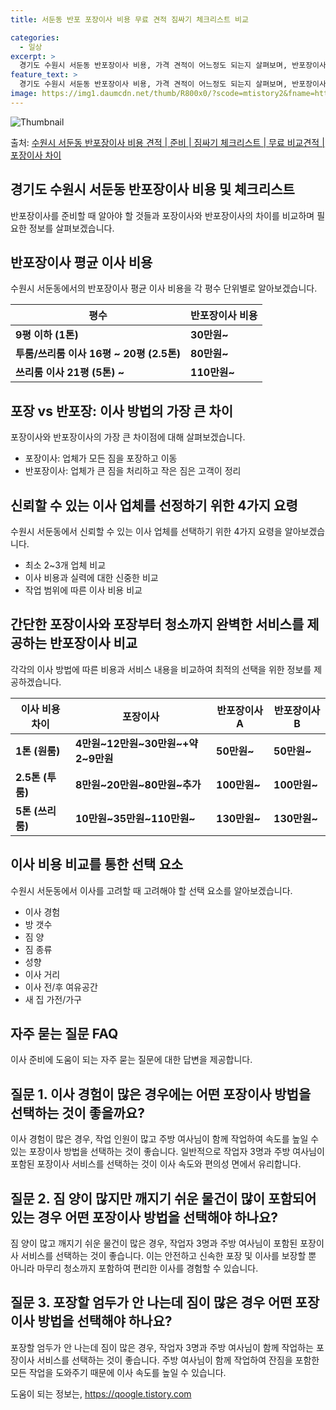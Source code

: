 ```yaml
---
title: 서둔동 반포 포장이사 비용 무료 견적 짐싸기 체크리스트 비교

categories:
  - 일상
excerpt: >
  경기도 수원시 서둔동 반포장이사 비용, 가격 견적이 어느정도 되는지 살펴보며, 반포장이사를 준비함에 있어 짐싸기 준비 체크리스트가 무엇인지 보겠습니다. 마지막으로 포장이사와 차이점을 통해 무료 비교견적으로 어떤 것이 더 합리적인 선택인지 공유 드립니다.수원시 서둔동 포장이사 견적 샘플 보기 👈 클릭수원시 서둔동 포장이사 가격 살펴보기 👈 클릭수원시 서둔동 반포장이사 평균 이사 비용평수수원시 서둔동 평균 이사 비용원룸 이사9평 이하 (1톤)30만원~투룸/쓰리룸 이사16평 ~ 20평 (2.5톤)80만원~쓰리룸 이사21평 (5톤) ~110만원~우리집 무료 이사견적 받기 👈 클릭포장 vs 반포장: 이사 방법의 가장 큰 차이포장이사는 업체가 모든 짐을 포장하고 이동하는 반면, 반포장은 큰 짐은 업체가 처리하..
feature_text: >
  경기도 수원시 서둔동 반포장이사 비용, 가격 견적이 어느정도 되는지 살펴보며, 반포장이사를 준비함에 있어 짐싸기 준비 체크리스트가 무엇인지 보겠습니다. 마지막으로 포장이사와 차이점을 통해 무료 비교견적으로 어떤 것이 더 합리적인 선택인지 공유 드립니다.수원시 서둔동 포장이사 견적 샘플 보기 👈 클릭수원시 서둔동 포장이사 가격 살펴보기 👈 클릭수원시 서둔동 반포장이사 평균 이사 비용평수수원시 서둔동 평균 이사 비용원룸 이사9평 이하 (1톤)30만원~투룸/쓰리룸 이사16평 ~ 20평 (2.5톤)80만원~쓰리룸 이사21평 (5톤) ~110만원~우리집 무료 이사견적 받기 👈 클릭포장 vs 반포장: 이사 방법의 가장 큰 차이포장이사는 업체가 모든 짐을 포장하고 이동하는 반면, 반포장은 큰 짐은 업체가 처리하..
image: https://img1.daumcdn.net/thumb/R800x0/?scode=mtistory2&fname=https%3A%2F%2Fblog.kakaocdn.net%2Fdn%2Fd9NSLV%2FbtsHalXi20L%2FlukLA2DqdncnmyN0Nmhwck%2Fimg.webp
---
```


![Thumbnail](https://img1.daumcdn.net/thumb/R800x0/?scode=mtistory2&fname=https%3A%2F%2Fblog.kakaocdn.net%2Fdn%2Fd9NSLV%2FbtsHalXi20L%2FlukLA2DqdncnmyN0Nmhwck%2Fimg.webp)

<p>출처: <a href="https://qoogle.tistory.com/9113" rel="dofollow">수원시 서둔동 반포장이사 비용 견적 | 준비 | 짐싸기 체크리스트 | 무료 비교견적 | 포장이사 차이</a> </p>

## 경기도 수원시 서둔동 반포장이사 비용 및 체크리스트

반포장이사를 준비할 때 알아야 할 것들과 포장이사와 반포장이사의 차이를 비교하며 필요한 정보를 살펴보겠습니다.

## 반포장이사 평균 이사 비용

수원시 서둔동에서의 반포장이사 평균 이사 비용을 각 평수 단위별로 알아보겠습니다.

**평수** | **반포장이사 비용**  
---|---  
**9평 이하 (1톤)** | **30만원~**  
**투룸/쓰리룸 이사 16평 ~ 20평 (2.5톤)** | **80만원~**  
**쓰리룸 이사 21평 (5톤) ~** | **110만원~**  
  
## 포장 vs 반포장: 이사 방법의 가장 큰 차이

포장이사와 반포장이사의 가장 큰 차이점에 대해 살펴보겠습니다.

  * 포장이사: 업체가 모든 짐을 포장하고 이동
  * 반포장이사: 업체가 큰 짐을 처리하고 작은 짐은 고객이 정리

## 신뢰할 수 있는 이사 업체를 선정하기 위한 4가지 요령

수원시 서둔동에서 신뢰할 수 있는 이사 업체를 선택하기 위한 4가지 요령을 알아보겠습니다.

  * 최소 2~3개 업체 비교
  * 이사 비용과 실력에 대한 신중한 비교
  * 작업 범위에 따른 이사 비용 비교

## 간단한 포장이사와 포장부터 청소까지 완벽한 서비스를 제공하는 반포장이사 비교

각각의 이사 방법에 따른 비용과 서비스 내용을 비교하여 최적의 선택을 위한 정보를 제공하겠습니다.

**이사 비용 차이** | **포장이사** | **반포장이사 A** | **반포장이사 B**  
---|---|---|---  
**1톤 (원룸)** | **4만원~12만원~30만원~+약 2~9만원** | **50만원~** | **50만원~**  
**2.5톤 (투룸)** | **8만원~20만원~80만원~추가** | **100만원~** | **100만원~**  
**5톤 (쓰리룸)** | **10만원~35만원~110만원~** | **130만원~** | **130만원~**  
  
## 이사 비용 비교를 통한 선택 요소

수원시 서둔동에서 이사를 고려할 때 고려해야 할 선택 요소를 알아보겠습니다.

  * 이사 경험
  * 방 갯수
  * 짐 양
  * 짐 종류
  * 성향
  * 이사 거리
  * 이사 전/후 여유공간
  * 새 집 가전/가구

## 자주 묻는 질문 FAQ

이사 준비에 도움이 되는 자주 묻는 질문에 대한 답변을 제공합니다.

## 질문 1. 이사 경험이 많은 경우에는 어떤 포장이사 방법을 선택하는 것이 좋을까요?

이사 경험이 많은 경우, 작업 인원이 많고 주방 여사님이 함께 작업하여 속도를 높일 수 있는 포장이사 방법을 선택하는 것이 좋습니다.
일반적으로 작업자 3명과 주방 여사님이 포함된 포장이사 서비스를 선택하는 것이 이사 속도와 편의성 면에서 유리합니다.

## 질문 2. 짐 양이 많지만 깨지기 쉬운 물건이 많이 포함되어 있는 경우 어떤 포장이사 방법을 선택해야 하나요?

짐 양이 많고 깨지기 쉬운 물건이 많은 경우, 작업자 3명과 주방 여사님이 포함된 포장이사 서비스를 선택하는 것이 좋습니다. 이는 안전하고
신속한 포장 및 이사를 보장할 뿐 아니라 마무리 청소까지 포함하여 편리한 이사를 경험할 수 있습니다.

## 질문 3. 포장할 엄두가 안 나는데 짐이 많은 경우 어떤 포장이사 방법을 선택해야 하나요?

포장할 엄두가 안 나는데 짐이 많은 경우, 작업자 3명과 주방 여사님이 함께 작업하는 포장이사 서비스를 선택하는 것이 좋습니다. 주방
여사님이 함께 작업하여 잔짐을 포함한 모든 작업을 도와주기 때문에 이사 속도를 높일 수 있습니다.

 

도움이 되는 정보는, <a href="https://qoogle.tistory.com" rel="dofollow">https://qoogle.tistory.com</a>


